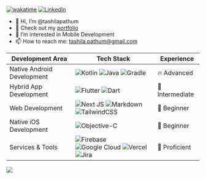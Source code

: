 [![wakatime](https://wakatime.com/badge/user/9c8b6ba0-93a2-4b32-bf48-4a3877e24b9f.svg)](https://wakatime.com/@9c8b6ba0-93a2-4b32-bf48-4a3877e24b9f) [![LinkedIn](https://img.shields.io/badge/LinkedIn-%230077B5.svg?logo=linkedin&logoColor=white)](https://linkedin.com/in/tashilapathum) 

- 👋 Hi, I’m @tashilapathum
- 📱 Check out my [portfolio](https://tashila.me)
- 👀 I’m interested in Mobile Development
- 📫 How to reach me: tashila.pathum@gmail.com

| Development Area         | Tech Stack                                                                                                                                                                                      | Experience  |
|--------------------------|--------------------------------------------------------------------------------------------------------------------------------------------------------------------------------------------------------|-------------|
| Native Android Development | ![Kotlin](https://img.shields.io/badge/kotlin-black.svg?style=flat&logo=kotlin&logoColor=white) ![Java](https://img.shields.io/badge/java-black.svg?style=flat&logo=openjdk&logoColor=white) ![Gradle](https://img.shields.io/badge/Gradle-black.svg?style=flat&logo=Gradle&logoColor=white) | 🔥 Advanced  |
| Hybrid App Development   | ![Flutter](https://img.shields.io/badge/Flutter-black.svg?style=flat&logo=Flutter&logoColor=white) ![Dart](https://img.shields.io/badge/dart-black.svg?style=flat&logo=dart&logoColor=white)                                                                 | 📗 Intermediate  |
| Web Development          | ![Next JS](https://img.shields.io/badge/Next-black?style=flat&logo=next.js&logoColor=white) ![Markdown](https://img.shields.io/badge/markdown-%23000000.svg?style=flat&logo=markdown&logoColor=white) ![TailwindCSS](https://img.shields.io/badge/tailwindcss-black.svg?style=flat&logo=tailwind-css&logoColor=white) | 🌱 Beginner  |
| Native iOS Development   | ![Objective-C](https://img.shields.io/badge/Objective--C-black.svg?style=flat&logo=apple&logoColor=white) | 🌱 Beginner  |
| Services & Tools         | ![Firebase](https://img.shields.io/badge/firebase-black.svg?style=flat&logo=firebase) ![Google Cloud](https://img.shields.io/badge/Google%20Cloud-black.svg?style=flat&logo=google-cloud&logoColor=white) ![Vercel](https://img.shields.io/badge/vercel-%23000000.svg?style=flat&logo=vercel&logoColor=white) ![Jira](https://img.shields.io/badge/jira-black.svg?style=flat&logo=jira&logoColor=white) | 🎯 Proficient  |


<p>
  <img src="https://github-readme-stats.vercel.app/api?username=tashilapathum&theme=tokyonight&hide_border=true&count_private=true&show_icons=true&hide=contribs,prs" />
  <!-- <img src="https://github-readme-stats.vercel.app/api/top-langs/?username=tashilapathum&theme=tokyonight&hide_border=true&count_private=true&layout=compact&hide_progress=true" /> -->
</p>


<!-- Proudly created with GPRM ( https://gprm.itsvg.in ) -->
